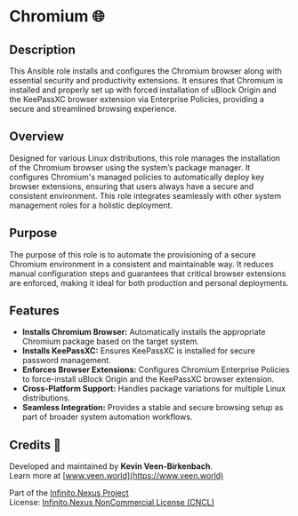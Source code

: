 # Chromium 🌐

## Description

This Ansible role installs and configures the Chromium browser along with essential security and productivity extensions. It ensures that Chromium is installed and properly set up with forced installation of uBlock Origin and the KeePassXC browser extension via Enterprise Policies, providing a secure and streamlined browsing experience.

## Overview

Designed for various Linux distributions, this role manages the installation of the Chromium browser using the system’s package manager. It configures Chromium's managed policies to automatically deploy key browser extensions, ensuring that users always have a secure and consistent environment. This role integrates seamlessly with other system management roles for a holistic deployment.

## Purpose

The purpose of this role is to automate the provisioning of a secure Chromium environment in a consistent and maintainable way. It reduces manual configuration steps and guarantees that critical browser extensions are enforced, making it ideal for both production and personal deployments.

## Features

- **Installs Chromium Browser:** Automatically installs the appropriate Chromium package based on the target system.
- **Installs KeePassXC:** Ensures KeePassXC is installed for secure password management.
- **Enforces Browser Extensions:** Configures Chromium Enterprise Policies to force-install uBlock Origin and the KeePassXC browser extension.
- **Cross-Platform Support:** Handles package variations for multiple Linux distributions.
- **Seamless Integration:** Provides a stable and secure browsing setup as part of broader system automation workflows.

## Credits 📝

Developed and maintained by **Kevin Veen-Birkenbach**.  
Learn more at [www.veen.world](https://www.veen.world)

Part of the [Infinito.Nexus Project](https://s.infinito.nexus/code)  
License: [Infinito.Nexus NonCommercial License (CNCL)](https://s.infinito.nexus/license)
